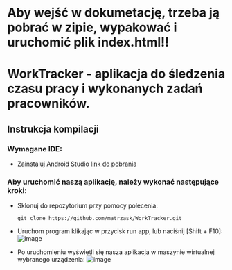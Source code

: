 # Aby wejść w dokumetację, trzeba ją pobrać w zipie, wypakować i uruchomić plik index.html!!
 
 
# WorkTracker - aplikacja do śledzenia czasu pracy i wykonanych zadań pracowników.

## Instrukcja kompilacji
### Wymagane IDE:

- Zainstaluj Android Studio [link do pobrania](https://developer.android.com/studio?gclid=CjwKCAiAqY6tBhAtEiwAHeRopSPdparnQ8szYTqY4vOdtcbo78EUWISZHKNbvvHLfKiuvEbV_FeAZRoCnLwQAvD_BwE&gclsrc=aw.ds)

### Aby uruchomić naszą aplikację, należy wykonać następujące kroki:
- Sklonuj do repozytorium przy pomocy polecenia:
  ```
  git clone https://github.com/matrzask/WorkTracker.git
  ```
- Uruchom program klikając w przycisk run app, lub naciśnij [Shift + F10]:
![image](https://github.com/matrzask/WorkTracker/assets/113452267/872fa2b9-ec63-487a-ba60-0864021ba7ad)

- Po uruchomieniu wyświetli się nasza aplikacja w maszynie wirtualnej wybranego urządzenia:
![image](https://github.com/matrzask/WorkTracker/assets/113452267/9ce0e24c-1591-4456-a154-23da17eece93)



